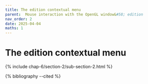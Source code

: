 ```yaml
---
title: The edition contextual menu
parent:  Mouse interaction with the OpenGL window&#58; edition
nav_order: 2
date: 2025-04-04
maths: 1
---
```


# The edition contextual menu

{% include chap-6/section-2/sub-section-2.html %}

{% bibliography --cited %}

